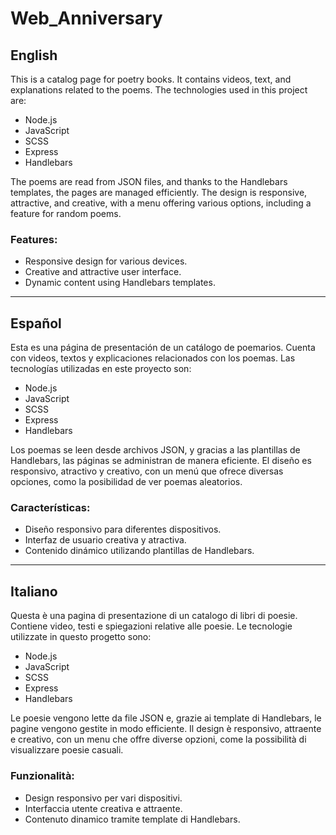 # Web_Anniversary

## English

This is a catalog page for poetry books. It contains videos, text, and explanations related to the poems. The technologies used in this project are:

- Node.js
- JavaScript
- SCSS
- Express
- Handlebars

The poems are read from JSON files, and thanks to the Handlebars templates, the pages are managed efficiently. The design is responsive, attractive, and creative, with a menu offering various options, including a feature for random poems.

### Features:
- Responsive design for various devices.
- Creative and attractive user interface.
- Dynamic content using Handlebars templates.

---

## Español

Esta es una página de presentación de un catálogo de poemarios. Cuenta con videos, textos y explicaciones relacionados con los poemas. Las tecnologías utilizadas en este proyecto son:

- Node.js
- JavaScript
- SCSS
- Express
- Handlebars

Los poemas se leen desde archivos JSON, y gracias a las plantillas de Handlebars, las páginas se administran de manera eficiente. El diseño es responsivo, atractivo y creativo, con un menú que ofrece diversas opciones, como la posibilidad de ver poemas aleatorios.

### Características:
- Diseño responsivo para diferentes dispositivos.
- Interfaz de usuario creativa y atractiva.
- Contenido dinámico utilizando plantillas de Handlebars.

---

## Italiano

Questa è una pagina di presentazione di un catalogo di libri di poesie. Contiene video, testi e spiegazioni relative alle poesie. Le tecnologie utilizzate in questo progetto sono:

- Node.js
- JavaScript
- SCSS
- Express
- Handlebars

Le poesie vengono lette da file JSON e, grazie ai template di Handlebars, le pagine vengono gestite in modo efficiente. Il design è responsivo, attraente e creativo, con un menu che offre diverse opzioni, come la possibilità di visualizzare poesie casuali.

### Funzionalità:
- Design responsivo per vari dispositivi.
- Interfaccia utente creativa e attraente.
- Contenuto dinamico tramite template di Handlebars.
